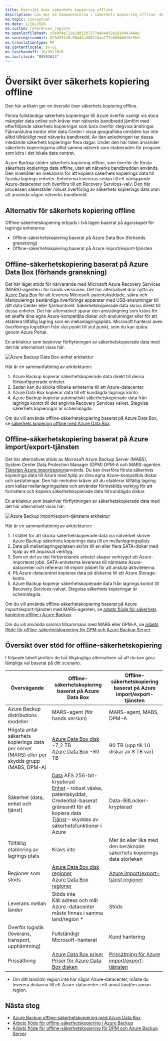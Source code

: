 ```yaml
---
title: Översikt över säkerhets kopiering offline
description: Läs mer om komponenterna i säkerhets kopiering offline. De inkluderar offline-säkerhetskopiering som baseras på Azure Data Box och offline-säkerhetskopiering baserat på Azure import/export-tjänsten.
ms.topic: conceptual
ms.date: 1/28/2020
ms.custom: references_regions
ms.openlocfilehash: c5e0f4e722e2dd15b7277a484af2a101844344e6
ms.sourcegitcommit: 829d951d5c90442a38012daaf77e86046018e5b9
ms.translationtype: MT
ms.contentlocale: sv-SE
ms.lasthandoff: 10/09/2020
ms.locfileid: "86503633"
---
```

# <a name="overview-of-offline-backup"></a>Översikt över säkerhets kopiering offline

Den här artikeln ger en översikt över säkerhets kopiering offline.

Första fullständiga säkerhets kopieringar till Azure överför vanligt vis stora mängder data online och kräver mer nätverks bandbredd jämfört med efterföljande säkerhets kopieringar som bara överför stegvisa ändringar. Fjärranslutna kontor eller data Center i vissa geografiska områden har inte alltid tillräckligt med nätverks bandbredd. Av den anledningen tar dessa inledande säkerhets kopieringar flera dagar. Under den här tiden använder säkerhets kopieringarna alltid samma nätverk som etablerades för program som körs i det lokala data centret.

Azure Backup stöder säkerhets kopiering offline, som överför de första säkerhets kopierings data offline, utan att nätverks bandbredden används. Den innehåller en mekanism för att kopiera säkerhets kopierings data till fysiska lagrings enheter. Enheterna levereras sedan till ett närliggande Azure-datacenter och överförs till ett Recovery Services-valv. Den här processen säkerställer robust överföring av säkerhets kopierings data utan att använda någon nätverks bandbredd.

## <a name="offline-backup-options"></a>Alternativ för säkerhets kopiering offline

Offline-säkerhetskopiering erbjuds i två lägen baserat på ägarskapet för lagrings enheterna:

- Offline-säkerhetskopiering baserat på Azure Data Box (förhands granskning)
- Offline-säkerhetskopiering baserat på Azure import/export-tjänsten

## <a name="offline-backup-based-on-azure-data-box-preview"></a>Offline-säkerhetskopiering baserat på Azure Data Box (förhands granskning)

Det här läget stöds för närvarande med Microsoft Azure Recovery Services (MARS)-agenten i för hands versionen. Det här alternativet drar nytta av [Azure Data Box](https://azure.microsoft.com/services/databox/) för att leverera Microsoft-patentskyddade, säkra och Manipulerings beständiga överförings apparater med USB-anslutningar till ditt data Center eller fjärrkontoret. Säkerhetskopierade data skrivs direkt till dessa enheter. Det här alternativet sparar den ansträngning som krävs för att skaffa dina egna Azure-kompatibla diskar och anslutningar eller för att etablera tillfällig lagring som en mellanlagringsplats. Microsoft hanterar även överförings logistiken från slut punkt till slut punkt, som du kan spåra genom Azure Portal.

En arkitektur som beskriver förflyttningen av säkerhetskopierade data med det här alternativet visas här.

![Azure Backup Data Box-enhet arkitektur](./media/offline-backup-overview/azure-backup-databox-architecture.png)

Här är en sammanfattning av arkitekturen:

1. Azure Backup kopierar säkerhetskopierade data direkt till dessa förkonfigurerade enheter.
2. Sedan kan du skicka tillbaka enheterna till ett Azure-datacenter.
3. Azure Data Box kopierar data till ett kundägda lagrings konto.
4. Azure Backup kopierar automatiskt säkerhetskopierade data från lagrings kontot till det angivna Recovery Services valvet. Stegvisa säkerhets kopieringar är schemalagda.

Om du vill använda offline-säkerhetskopiering baserat på Azure Data Box, se [säkerhets kopiering offline med Azure Data Box](offline-backup-azure-data-box.md).

## <a name="offline-backup-based-on-the-azure-importexport-service"></a>Offline-säkerhetskopiering baserat på Azure import/export-tjänsten

Det här alternativet stöds av Microsoft Azure Backup Server (MABS), System Center Data Protection Manager (DPM) DPM-A och MARS-agenten. [Tjänsten Azure import/export](../storage/common/storage-import-export-service.md)används. Du kan överföra första säkerhets kopierings data till Azure med hjälp av dina egna Azure-kompatibla diskar och anslutningar. Den här metoden kräver att du etablerar tillfällig lagring som kallas mellanlagringsplats och använder förinställda verktyg för att formatera och kopiera säkerhetskopierade data till kundägda diskar.

En arkitektur som beskriver förflyttningen av säkerhetskopierade data med det här alternativet visas här.

![Azure Backup import/export-tjänstens arkitektur](./media/offline-backup-overview/azure-backup-import-export.png)

Här är en sammanfattning av arkitekturen:

1. I stället för att skicka säkerhetskopierade data via nätverket skriver Azure Backup säkerhets kopierings data till en mellanlagringsplats.
2. Data på mellanlagringsplatsen skrivs till en eller flera SATA-diskar med hjälp av ett anpassat verktyg.
3. Som en del av det förberedande arbetet skapar verktyget ett Azure-importerat jobb. SATA-enheterna levereras till närmaste Azure-datacenter och refererar till import jobbet för att ansluta aktiviteterna.
4. På Azure-datacentret kopieras data på diskarna till ett Azure Storage-konto.
5. Azure Backup kopierar säkerhetskopierade data från lagrings kontot till Recovery Services-valvet. Stegvisa säkerhets kopieringar är schemalagda.

Om du vill använda offline-säkerhetskopiering baserat på Azure import/export-tjänsten med MARS-agenten, se [arbets flöde för säkerhets kopiering offline i Azure Backup](./backup-azure-backup-import-export.md).

Om du vill använda samma tillsammans med MABS eller DPM-A, se [arbets flöde för offline-säkerhetskopiering för DPM och Azure Backup Server](./backup-azure-backup-server-import-export.md).

## <a name="offline-backup-support-summary"></a>Översikt över stöd för offline-säkerhetskopiering

I följande tabell jämförs de två tillgängliga alternativen så att du kan göra lämpliga val baserat på ditt scenario.

| **Övervägande**                                            | **Offline-säkerhetskopiering baserat på Azure Data Box**                     | **Offline-säkerhetskopiering baserat på Azure import/export-tjänsten**                |
| ------------------------------------------------------------ | ------------------------------------------------------------ | ------------------------------------------------------------ |
| Azure Backup distributions modeller                              | MARS-agent (för hands version)                                              | MARS-agent, MABS, DPM-A                                           |
| Högsta antal säkerhets kopierings data per server (MARS) eller per skydds grupp (MABS, DPM-A) | [Azure Data Box disk](../databox/data-box-disk-overview.md) -7,2 TB <br> [Azure Data Box](../databox/data-box-overview.md) -80 TB       | 80 TB (upp till 10 diskar av 8 TB var)                          |
| Säkerhet (data, enhet och tjänst)                           | [Data](../databox/data-box-security.md#data-box-data-protection) AES 256-bit-krypterad <br> [Enhet](../databox/data-box-security.md#data-box-device-protection) – robust väska, patentskyddat, Credential-baserat gränssnitt för att kopiera data <br> [Tjänst](../databox/data-box-security.md#data-box-service-protection) – skyddas av säkerhetsfunktioner i Azure | Data-BitLocker-krypterad                                 |
| Tillfällig etablering av lagrings plats                     | Krävs inte                                                | Mer än eller lika med den beräknade säkerhets kopierings data storleken        |
| Regioner som stöds                                           | [Azure Data Box disk regioner](../databox/data-box-disk-overview.md#region-availability) <br> [Azure Data Box regioner](../databox/data-box-disk-overview.md#region-availability) | [Azure import/export-tjänst regioner](../storage/common/storage-import-export-service.md#region-availability) |
| Leverans mellan länder                                     | Stöds inte  <br>    Käll adress och mål Azure-datacenter måste finnas i samma land/region * | Stöds                                                    |
| Överför logistik (leverans, transport, upphämtning)           | Fullständigt Microsoft-hanterat                                     | Kund hantering                                            |
| Prissättning                                                      | [Azure Data Box priser](https://azure.microsoft.com/pricing/details/databox/) <br> [Priser för Azure Data Box disken](https://azure.microsoft.com/pricing/details/databox/disk/) | [Prissättning för Azure import/export-tjänsten](https://azure.microsoft.com/pricing/details/storage-import-export/) |

* Om ditt land/din region inte har något Azure-datacenter, måste du leverera diskarna till ett Azure-datacenter i ett annat land/en annan region.

## <a name="next-steps"></a>Nästa steg

- [Azure Backup offline-säkerhetskopiering med Azure Data Box](offline-backup-azure-data-box.md#backup-data-size-and-supported-data-box-skus)
- [Arbets flöde för offline-säkerhetskopiering i Azure Backup](backup-azure-backup-import-export.md)
- [Arbets flöde för offline-säkerhetskopiering för DPM och Azure Backup Server](backup-azure-backup-server-import-export.md)
